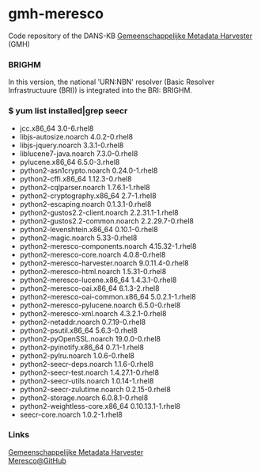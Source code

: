 # gmh-meresco
Code repository of the DANS-KB [Gemeenschappelijke Metadata Harvester](https://harvester.dans.knaw.nl) (GMH)

### BRIGHM
In this version, the national 'URN:NBN' resolver (Basic Resolver Infrastructuure (BRI)) is integrated into the BRI: BRIGHM.


### $ yum list installed|grep seecr

 * jcc.x86_64                                     3.0-6.rhel8         
 * libjs-autosize.noarch                          4.0.2-0.rhel8       
 * libjs-jquery.noarch                            3.3.1-0.rhel8       
 * liblucene7-java.noarch                         7.3.0-0.rhel8       
 * pylucene.x86_64                                6.5.0-3.rhel8       
 * python2-asn1crypto.noarch                      0.24.0-1.rhel8      
 * python2-cffi.x86_64                            1.12.3-0.rhel8      
 * python2-cqlparser.noarch                       1.7.6.1-1.rhel8     
 * python2-cryptography.x86_64                    2.7-1.rhel8         
 * python2-escaping.noarch                        0.1.3.1-0.rhel8     
 * python2-gustos2.2-client.noarch                2.2.31.1-1.rhel8    
 * python2-gustos2.2-common.noarch                2.2.29.7-0.rhel8    
 * python2-levenshtein.x86_64                     0.10.1-0.rhel8      
 * python2-magic.noarch                           5.33-0.rhel8        
 * python2-meresco-components.noarch              4.15.32-1.rhel8     
 * python2-meresco-core.noarch                    4.0.8-0.rhel8       
 * python2-meresco-harvester.noarch               9.0.11.4-0.rhel8    
 * python2-meresco-html.noarch                    1.5.31-0.rhel8      
 * python2-meresco-lucene.x86_64                  1.4.3.1-0.rhel8     
 * python2-meresco-oai.x86_64                     6.1.3-2.rhel8       
 * python2-meresco-oai-common.x86_64              5.0.2.1-1.rhel8     
 * python2-meresco-pylucene.noarch                6.5.0-0.rhel8       
 * python2-meresco-xml.noarch                     4.3.2.1-0.rhel8     
 * python2-netaddr.noarch                         0.7.19-0.rhel8      
 * python2-psutil.x86_64                          5.6.3-0.rhel8       
 * python2-pyOpenSSL.noarch                       19.0.0-0.rhel8      
 * python2-pyinotify.x86_64                       0.7.1-1.rhel8       
 * python2-pylru.noarch                           1.0.6-0.rhel8       
 * python2-seecr-deps.noarch                      1.1.6-0.rhel8       
 * python2-seecr-test.noarch                      1.4.27.1-0.rhel8    
 * python2-seecr-utils.noarch                     1.0.14-1.rhel8      
 * python2-seecr-zulutime.noarch                  0.2.15-0.rhel8      
 * python2-storage.noarch                         6.0.8.1-0.rhel8     
 * python2-weightless-core.x86_64                 0.10.13.1-1.rhel8   
 * seecr-core.noarch                              1.0.2-1.rhel8  

### Links
[Gemeenschappelijke Metadata Harvester](https://harvester.dans.knaw.nl)  
[Meresco@GitHub](https://github.com/seecr?query=meresco)
